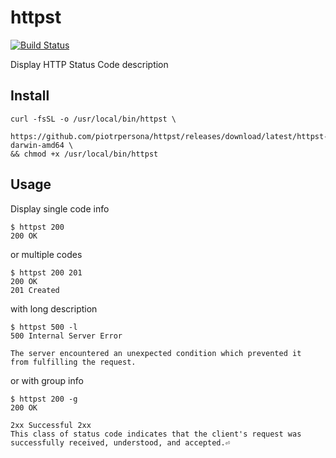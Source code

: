 # httpst

[![Build Status](https://travis-ci.org/piotrpersona/httpst.svg?branch=master)](https://travis-ci.org/piotrpersona/httpst)

Display HTTP Status Code description

## Install

```console
curl -fsSL -o /usr/local/bin/httpst \
    https://github.com/piotrpersona/httpst/releases/download/latest/httpst-darwin-amd64 \
&& chmod +x /usr/local/bin/httpst
```

## Usage

Display single code info

```console
$ httpst 200
200 OK
```

or multiple codes

```console
$ httpst 200 201
200 OK
201 Created
```

with long description

```console
$ httpst 500 -l
500 Internal Server Error

The server encountered an unexpected condition which prevented it
from fulfilling the request.
```

or with group info

```console
$ httpst 200 -g
200 OK

2xx Successful 2xx
This class of status code indicates that the client's request was
successfully received, understood, and accepted.⏎
```
